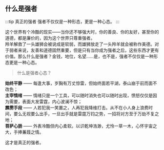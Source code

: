 ## 什么是强者

:::tip 真正的强者
强者不仅仅是一种形态，更是一种心态。
:::

这个世界有个冷酷的现实——当你还不够强大时，你的善良、你的友好，甚至你的道德，都是廉价的，因为这个世界只尊重强者。  
羚羊解救了一头雄狮会被说成是软弱，而雄狮放走了一头羚羊就会被称作美德。对于弱者来说，友善和道德固然重要，但是只有当你成为强者之后，这些东西才更有价值。那么什么是强者？金钱，地位，名望……是，也不是，强者不仅仅是一种形态更是一种心态。  

>什么是强者心态？  

**始终平静** —— 每逢大事，岁胸有万丈惊雷，但始终面若平湖，泰山崩于前而面不改色；  
**主宰情绪** —— 情绪只是一个工具，可以随时消失也可以随时出现，愤怒仅仅是因为需要，表面大发雷霆，内心波澜不惊；  
**霹雳手段** —— 人若犯我一笑置之，人再犯我降维打击。从不在小人身上浪费时间，要么无视要么出手，一旦出手就是雷霆万钧之势，一招将对方至于万劫不复之地；  
**菩萨心肠** —— 外表冷酷但内心柔软。以识乾坤浩渺，尤怜一草一木，心怀宇宙之大，手捧蒹葭之情。

这才是真正的强者。
